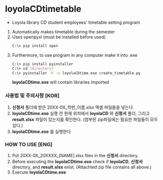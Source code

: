# loyolaCDtimetable
* Loyola library CD student employees' timetable setting program

1. Automatically makes timetable during the semester
2. Uses openpyxl (must be installed before used)
    ~~~bash
    C:\> pip install open
    ~~~
3. Furthermore, to use program in any computer make it into .exe
    ~~~bash
    C:\> pip install pyinstaller
    C:\> cd [directory]
    C:\> pyinstaller -F -n loyolaCDtime.exe create_timetable.py
    ~~~
    __loyolaCDtime.exe__ will contain libraries imported

### 사용법 및 주의사항 [KOR]
1. __신청서__ 폴더에 받은 20XX-0X_학번_이름.xlsx 엑셀 파일들을 넣는다.
2. __loyolaCDtime.exe__ 실행 전 현재 위치에서 __loyolaCD__ 와 __신청서__ 폴더, 그리고 __result.xlsx__ 파일이 있는지를 확인한다. (첨부된 zip파일에는 필요한 파일들이 모두 있다.)
3. __loyolaCDtime.exe__ 를 실행한다
    

### HOW TO USE [ENG]
1. Put 20XX-0X_20XXXX_[NAME].xlsx files in the __신청서__ directory.
2. Before executing the __loyolaCDtime.exe__ check if __loyolaCD__, __신청서__ directory, and __result.xlsx__ exist. (Attachted zip file contains all above.)
3. Execute __loyolaCDtime.exe__

